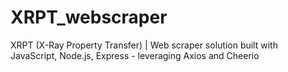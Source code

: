 # XRPT_webscraper
XRPT (X-Ray Property Transfer) | Web scraper solution built with JavaScript, Node.js, Express - leveraging Axios and Cheerio
